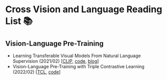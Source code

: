 # Cross Vision and Language Reading List 📚

## Vision-Language Pre-Training

* Learning Transferable Visual Models From Natural Language Supervision (2021/02) [[CLIP](https://arxiv.org/pdf/2103.00020.pdf), [code](https://github.com/openai/CLIP), [blog](https://openai.com/blog/clip/)]
* Vision-Language Pre-Training with Triple Contrastive Learning (2022/02) [[TCL](https://arxiv.org/abs/2202.10401), [code](https://github.com/uta-smile/TCL)]
